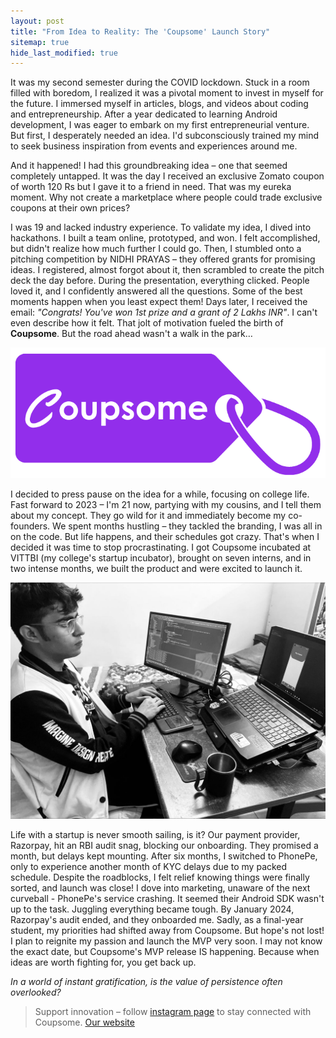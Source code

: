 ```yaml
---
layout: post
title: "From Idea to Reality: The 'Coupsome' Launch Story"
sitemap: true
hide_last_modified: true
---
```


It was my second semester during the COVID lockdown. Stuck in a room filled with boredom, I realized it was a pivotal moment to invest in myself for the future. I immersed myself in articles, blogs, and videos about coding and entrepreneurship. After a year dedicated to learning Android development, I was eager to embark on my first entrepreneurial venture. But first, I desperately needed an idea. I'd subconsciously trained my mind to seek business inspiration from events and experiences around me.


And it happened! I had this groundbreaking idea – one that seemed completely untapped. It was the day I received an exclusive Zomato coupon of worth 120 Rs but I gave it to a friend in need. That was my eureka moment. Why not create a marketplace where people could trade exclusive coupons at their own prices?


I was 19 and lacked industry experience. To validate my idea, I dived into hackathons. I built a team online, prototyped, and won. I felt accomplished, but didn't realize how much further I could go. Then, I stumbled onto a pitching competition by NIDHI PRAYAS – they offered grants for promising ideas. I registered, almost forgot about it, then scrambled to create the pitch deck the day before. During the presentation, everything clicked. People loved it, and I confidently answered all the questions. Some of the best moments happen when you least expect them! Days later, I received the email: *"Congrats! You've won 1st prize and a grant of 2 Lakhs INR"*. I can't even describe how it felt. That jolt of motivation fueled the birth of **Coupsome**. But the road ahead wasn't a walk in the park…

![coupsome_logo](/assets/img/logo_company.png)

I decided to press pause on the idea for a while, focusing on college life. Fast forward to 2023 – I'm 21 now, partying  with my cousins, and I tell them about my concept. They go wild for it and immediately become my co-founders. We spent months hustling – they tackled the branding, I was all in on the code. But life happens, and their schedules got crazy. That's when I decided it was time to stop procrastinating. I got Coupsome incubated at VITTBI (my college's startup incubator), brought on seven interns, and in two intense months, we built the product and were excited to launch it.

![me pretending to code](/assets/img/coup_self.jpg)

Life with a startup is never smooth sailing, is it? Our payment provider, Razorpay, hit an RBI audit snag, blocking our onboarding.  They promised a month, but delays kept mounting. After six months, I switched to PhonePe, only to experience another month of KYC delays due to my packed schedule. Despite the roadblocks, I felt relief knowing things were finally sorted, and launch was close! I dove into marketing, unaware of the next curveball - PhonePe's service crashing. It seemed their Android SDK wasn't up to the task. Juggling everything became tough. By January 2024, Razorpay's audit ended, and they onboarded me. Sadly, as a final-year student, my priorities had shifted away from Coupsome.  But hope's not lost! I plan to reignite my passion and launch the MVP very soon. I may not know the exact date, but Coupsome's MVP release IS happening. Because when ideas are worth fighting for, you get back up.

*In a world of instant gratification, is the value of persistence often overlooked?*

> Support innovation – follow [instagram page](https://www.instagram.com/coupsome.go/) to stay connected with Coupsome.
> [Our website](https://coupsome.com/)


